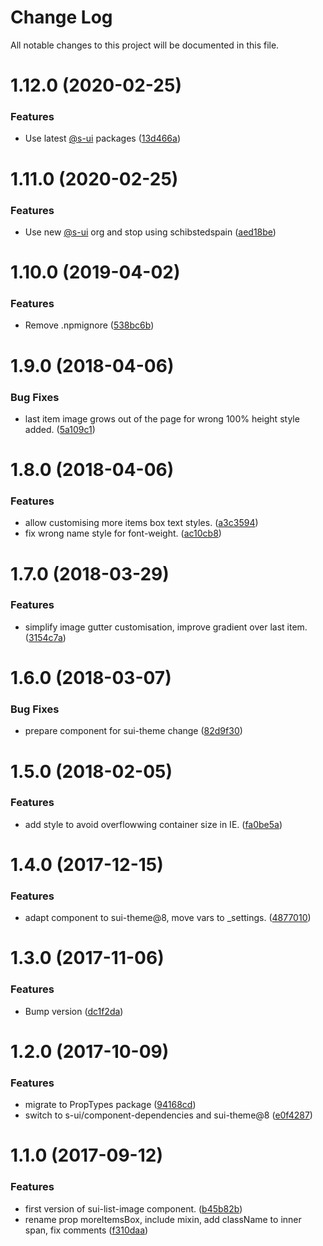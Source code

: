 # Change Log

All notable changes to this project will be documented in this file.

# 1.12.0 (2020-02-25)


### Features

* Use latest [@s-ui](https://github.com/s-ui) packages ([13d466a](https://github.com/SUI-Components/schibsted-spain-components/commit/13d466a6862851f78ee25acb92cf0ca984e0a900))



# 1.11.0 (2020-02-25)


### Features

* Use new [@s-ui](https://github.com/s-ui) org and stop using schibstedspain ([aed18be](https://github.com/SUI-Components/schibsted-spain-components/commit/aed18bec35d431e78fcf66c79eca170f7603851a))



# 1.10.0 (2019-04-02)


### Features

* Remove .npmignore ([538bc6b](https://github.com/SUI-Components/schibsted-spain-components/commit/538bc6bf934c4faab662c3eabaf2aa21b166ba47))



# 1.9.0 (2018-04-06)


### Bug Fixes

* last item image grows out of the page for wrong 100% height style added. ([5a109c1](https://github.com/SUI-Components/schibsted-spain-components/commit/5a109c130f6ed4121df991fb28bde234d36ca632))



# 1.8.0 (2018-04-06)


### Features

* allow customising more items box text styles. ([a3c3594](https://github.com/SUI-Components/schibsted-spain-components/commit/a3c35949481554677db35c6357558704e7811cfb))
* fix wrong name style for font-weight. ([ac10cb8](https://github.com/SUI-Components/schibsted-spain-components/commit/ac10cb88a3bec453db6823cce8ae9ebd1c88afa4))



# 1.7.0 (2018-03-29)


### Features

* simplify image gutter customisation, improve gradient over last item. ([3154c7a](https://github.com/SUI-Components/schibsted-spain-components/commit/3154c7a505ae3eec00749767d9b0ad2256f9d894))



# 1.6.0 (2018-03-07)


### Bug Fixes

* prepare component for sui-theme change ([82d9f30](https://github.com/SUI-Components/schibsted-spain-components/commit/82d9f30eeb9bbbb07b16f64e3d3707386d5ded91))



# 1.5.0 (2018-02-05)


### Features

* add style to avoid overflowwing container size in IE. ([fa0be5a](https://github.com/SUI-Components/schibsted-spain-components/commit/fa0be5ab1b458d2d24104d7d7a149f121176c9a2))



# 1.4.0 (2017-12-15)


### Features

* adapt component to sui-theme@8, move vars to _settings. ([4877010](https://github.com/SUI-Components/schibsted-spain-components/commit/487701083669e7c0430c51e504274b22cf194786))



# 1.3.0 (2017-11-06)


### Features

* Bump version ([dc1f2da](https://github.com/SUI-Components/schibsted-spain-components/commit/dc1f2da7ee957dba38c311bc096dfadeda033870))



# 1.2.0 (2017-10-09)


### Features

* migrate to PropTypes package ([94168cd](https://github.com/SUI-Components/schibsted-spain-components/commit/94168cde9350b468effcd6f62459876a187c7cd1))
* switch to s-ui/component-dependencies and sui-theme@8 ([e0f4287](https://github.com/SUI-Components/schibsted-spain-components/commit/e0f4287bc2e8cf7cc4534205de6408e81ec3572f))



# 1.1.0 (2017-09-12)


### Features

* first version of sui-list-image component. ([b45b82b](https://github.com/SUI-Components/schibsted-spain-components/commit/b45b82b569a36c408946706be6881572c91273bb))
* rename prop moreItemsBox, include mixin, add className to inner span, fix comments ([f310daa](https://github.com/SUI-Components/schibsted-spain-components/commit/f310daa35ddd9fa199905de6c7715dd6bf5b6254))




